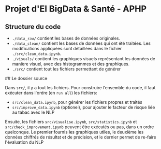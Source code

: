 # Projet d'EI BigData & Santé - APHP

## Structure du code

- `./data_raw/` contient les bases de données originales. 
- `./data_clean/` contient les bases de données qui ont été traitées. Les modifications appliquées sont détaillées dans le fichier `./src/clean_data.ipynb`.
- `./visuals/` contient les graphiques visuels représentant les données de manière visuel, avec des histogrammes et des graphiques.
- `./src/` contient tout les fichiers permettant de générer 

## Le dossier source

Dans `src/`, il y a tout les fichiers. Pour construire l'ensemble du code, il faut exécuter dans l'ordre (en `run all`) les fichiers:

- `src/clean_data.ipynb`, pour générer les fichiers propres et traités 
- `src/improve_data.ipynb` (optionel), pour ajouter le facteur de risque liée au tabac avec le NLP

Ensuite, les fichiers `src/visualise.ipynb`, `src/statistics.ipynb` et `src/check_improvement.ipynb` peuvent être exécutés ou pas, dans un ordre quelconque.
Le premier fournis les graphiques utiles, le deuxième les données chiffrés de résultat et de précision, et le dernier permet de re-faire l'évaluation du NLP